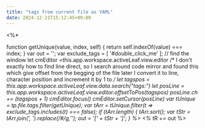 ```yaml
---
title: "tags from current file as YAML"
date: 2024-12-21T15:12:45+09:00
---
```

<%*

  function getUnique(value, index, self) {
    return self.indexOf(value) === index;
  }
  var out = '';
  var exclude_tags = [
    '#double_click_me'
  ];
  // find the window
  let cmEditor =this.app.workspace.activeLeaf.view.editor
  /* I don't exactly how to find line direct, so I search around code mirror and
	 found this which give offset from the begging of the file later I convert it to line,
	 character position and increment it by 1 to
  */
  let tagspos = this.app.workspace.activeLeaf.view.data.search("tags:")
  let posLine = this.app.workspace.activeLeaf.view.editor.offsetToPos(tagspos)
  posLine.ch += (tagspos + 1)
  cmEditor.focus()
  cmEditor.setCursor(posLine)
  var tUnique = tp.file.tags.filter(getUnique);
  var tArr = tUnique.filter(t => exclude_tags.includes(t) === false);
  if (tArr.length) {
    tArr.sort();
    var tStr = tArr.join(', ').replace(/#/g,'');
    out = '[' + tStr + ']';
  }
%>
<%* tR += out %>
